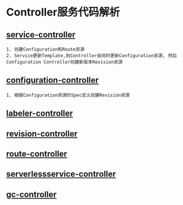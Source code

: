 # Controller服务代码解析

## [service-controller](service-controller/service-controller功能解析.md)

```
1. 创建Configuration和Route资源
2. Service更新Template,则Controller会同时更新Configuration资源, 然后Configuration Controller创建新版本Revision资源
```

## [configuration-controller](configuration-controller/configuration-controller功能解析.md)

```
1. 根据Configuration资源的Spec定义创建Revision资源
```

## [labeler-controller](labeler-controller/labeler-controller功能解析.md)

## [revision-controller](revision-controller/revision-controller功能解析.md)

## [route-controller](route-controller/route-controller功能解析.md)

## [serverlessservice-controller](serverlessservice-controller/serverlessservice-controller功能解析.md)

## [gc-controller](gc-controller/gc-controller功能解析.md)